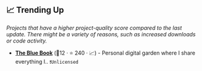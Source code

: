 ## 📈 Trending Up

_Projects that have a higher project-quality score compared to the last update. There might be a variety of reasons, such as increased downloads or code activity._

- <b><a href="https://lyz-code.github.io/blue-book">The Blue Book</a></b> (🥇12 ·  ⭐ 240 · 📈) - Personal digital garden where I share everything I.. <code>❗Unlicensed</code> <code><img src=".icons/activism.jpg" style="display:inline;" width="13" height="13"></code> <code><img src=".icons/programming.jpg" style="display:inline;" width="13" height="13"></code>

